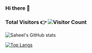 ### Hi there 👋

### <p>Total Visitors 👉 ![Visitor Count](https://profile-counter.glitch.me/{saheelraut}/count.svg)</p>



![Saheel's GitHub stats](https://github-readme-stats.vercel.app/api?username=saheelraut&show_icons=true&theme=dark&count_private=true&show_icons=true)

[![Top Langs](https://github-readme-stats.vercel.app/api/top-langs/?username=saheelraut&hide=c,c++&langs_count=10&count_private=true)](https://github.com/anuraghazra/github-readme-stats)





